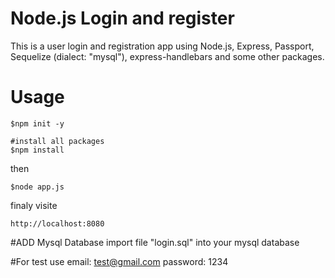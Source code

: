 # Node.js Login and register
This is a user login and registration app using Node.js, Express, Passport, Sequelize (dialect: "mysql"), express-handlebars and some other packages.

# Usage
```
$npm init -y   

```
```
#install all packages
$npm install  

```
then 
```
$node app.js  
```
finaly visite 
```
http://localhost:8080
```
#ADD Mysql Database
import file "login.sql" into your mysql database 

#For test use
email: test@gmail.com
password: 1234



